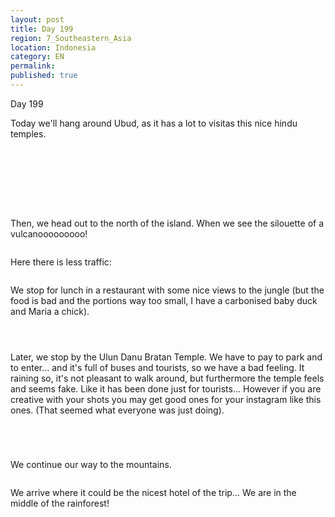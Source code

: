 ```yaml
---
layout: post
title: Day 199
region: 7_Southeastern_Asia
location: Indonesia
category: EN
permalink:
published: true
---
```


Day 199

Today we'll hang around Ubud, as it has a lot to visitas this nice hindu temples.

<p><a
href="https://lh3.googleusercontent.com/PWj6P6BgmaVfHV4QLTFBDix5mdkLiD-w9mnVmLSXMEy6R4f2JntBy2pTbrhYuNpWloBPUSRzgdHjl7yIkbfW054yehLUT4BTX9LTHWy_shRc4MaC-mPkAOSMSh2r7E-Qc2Rak5MiLUcvZl2fcJYl7h1jdJa2OayCzUnKh5K5WxwtIgQ3qworhDZ5CcG66K5G0lrSbO6A-9ml3N1LOZ6WV7YF9xbSwi0zg3hJT9A9VH2zanwM1NM7zg0fLTlC4KBCB_Na7cYdCvqABl08xzNlUtJ44JMS_w7oFsFeuzk1L5uTBSAFvMZPDHL4IvDQpc8mcXdhbdHdWNr3XwmixNQYm4w4Y1-SY56uw7VK2gAKWh27Kp19vpKsh7gAQNVz9NcfInih7IrgZ9V_y0Q9XtAJPUCWOHNh0vMmylE8UDF9Mo8sJTQmgQDZ7hQ94jx0TF7Vc5jWWDz4ZL54ktO5fhdvATFxpRtbZTDfmYollcRCNh5THCi6V1K4QkXDeZ5PjV0PuxH0V_NLriThiuiv19MZ-ZaYXDBQlsk8nRHGJumsstm6uXE7Hdf2Kk0i2pBvLmzYa5Xccx0QYINLfPC4RCc8UbehtIAWtPoFoPnMEIvpcfvuluFKYTCGJz4A4eWghERgAbtndLBXTPYIHXvTin2TeTEBJsiuGKESZh8x94TZ7LJQ21nJy8b24N1ItDmuQh0st1hcGRGyHO_roOHpY-3SfZgs=w836-h627-no"><img 
src="https://lh3.googleusercontent.com/PWj6P6BgmaVfHV4QLTFBDix5mdkLiD-w9mnVmLSXMEy6R4f2JntBy2pTbrhYuNpWloBPUSRzgdHjl7yIkbfW054yehLUT4BTX9LTHWy_shRc4MaC-mPkAOSMSh2r7E-Qc2Rak5MiLUcvZl2fcJYl7h1jdJa2OayCzUnKh5K5WxwtIgQ3qworhDZ5CcG66K5G0lrSbO6A-9ml3N1LOZ6WV7YF9xbSwi0zg3hJT9A9VH2zanwM1NM7zg0fLTlC4KBCB_Na7cYdCvqABl08xzNlUtJ44JMS_w7oFsFeuzk1L5uTBSAFvMZPDHL4IvDQpc8mcXdhbdHdWNr3XwmixNQYm4w4Y1-SY56uw7VK2gAKWh27Kp19vpKsh7gAQNVz9NcfInih7IrgZ9V_y0Q9XtAJPUCWOHNh0vMmylE8UDF9Mo8sJTQmgQDZ7hQ94jx0TF7Vc5jWWDz4ZL54ktO5fhdvATFxpRtbZTDfmYollcRCNh5THCi6V1K4QkXDeZ5PjV0PuxH0V_NLriThiuiv19MZ-ZaYXDBQlsk8nRHGJumsstm6uXE7Hdf2Kk0i2pBvLmzYa5Xccx0QYINLfPC4RCc8UbehtIAWtPoFoPnMEIvpcfvuluFKYTCGJz4A4eWghERgAbtndLBXTPYIHXvTin2TeTEBJsiuGKESZh8x94TZ7LJQ21nJy8b24N1ItDmuQh0st1hcGRGyHO_roOHpY-3SfZgs=w836-h627-no" class="oversize" alt=""></a></p>

<p><a
href="https://lh3.googleusercontent.com/FoGfBsLQtfXGqODSAxmm7R0Zfw-8XfuV-C5BmuBpn2E4z2N_a5t0MoN9MOwwkZyeb9qYfulwtiZnNYn-pxV7ejwF2esY-lw3wapfFWorzHh8p_E3e3t6vjtmXIBzEKdEkT3BsfTuQmwVBhQ2bienOQ3DK9scHz4IZMA5dkmI8D9rxGTQAvGlfw-bpyjlmPv0Nnjwq2XF6_TebhkAcCznrtdoL1vDoC0ok-9aUlevsyMGkWyeONCfKc5eBmS6ZEtZ_5BxVwaTKnaRlgAjQ8lkht5uClMwRxRarTrcYLoScwDAgKs5JFnBvFbQA2_gJ7LCDK65_c-CWQCbOjgNs4M80bsXgSEstBfGLsWNB1tEZL6f8NImDUFoQz2cSuiQCvixC8yvzd93QcjIT5JgzJhr_zP5yy0CsBKZOXqc01ooowvd1anBWPJvLzgRRooF_g1WIz5DdNk8rxTSZL__9H8IGesBEcOBSKwGOPVjw0Ig3vZCrzQxkZxa1UkMUs8OQmL686rkSyRfnNHxVErjdi0_THtuG1ePhZSI_9_TP6aMMX0g_arvhJWFYRxs-qKVqBEK7BMZgeqHB7UfV01kbFp-CBdC2_SghevlXpxPmPij4aVPqlj8GkE3eNrESJxpFDb0QyFCWHXcwTi3G6tQNSS6Lwnv559Pb1bB-Ns_AY0mDynGGvCSXXuGb2Z-9HeJI2rMVL-o06Gk92VSAqa0fBwkn3eAbw=w669-h502-no"><img 
src="https://lh3.googleusercontent.com/FoGfBsLQtfXGqODSAxmm7R0Zfw-8XfuV-C5BmuBpn2E4z2N_a5t0MoN9MOwwkZyeb9qYfulwtiZnNYn-pxV7ejwF2esY-lw3wapfFWorzHh8p_E3e3t6vjtmXIBzEKdEkT3BsfTuQmwVBhQ2bienOQ3DK9scHz4IZMA5dkmI8D9rxGTQAvGlfw-bpyjlmPv0Nnjwq2XF6_TebhkAcCznrtdoL1vDoC0ok-9aUlevsyMGkWyeONCfKc5eBmS6ZEtZ_5BxVwaTKnaRlgAjQ8lkht5uClMwRxRarTrcYLoScwDAgKs5JFnBvFbQA2_gJ7LCDK65_c-CWQCbOjgNs4M80bsXgSEstBfGLsWNB1tEZL6f8NImDUFoQz2cSuiQCvixC8yvzd93QcjIT5JgzJhr_zP5yy0CsBKZOXqc01ooowvd1anBWPJvLzgRRooF_g1WIz5DdNk8rxTSZL__9H8IGesBEcOBSKwGOPVjw0Ig3vZCrzQxkZxa1UkMUs8OQmL686rkSyRfnNHxVErjdi0_THtuG1ePhZSI_9_TP6aMMX0g_arvhJWFYRxs-qKVqBEK7BMZgeqHB7UfV01kbFp-CBdC2_SghevlXpxPmPij4aVPqlj8GkE3eNrESJxpFDb0QyFCWHXcwTi3G6tQNSS6Lwnv559Pb1bB-Ns_AY0mDynGGvCSXXuGb2Z-9HeJI2rMVL-o06Gk92VSAqa0fBwkn3eAbw=w669-h502-no" class="oversize" alt=""></a></p>

<p><a
href="https://lh3.googleusercontent.com/v28_MkGHKHDvHVK09xDrucug7j6d48J6kHSIMyVfwqavBMyA4XtzqnxfH8Pp_K7nmKik_2o75z7ro9zZYGJsVTCQj3CRcLm-1BpoXw4xUMx8GaPqsx_4n_ux81wNBl9kBZt2OnK8QNZbwKQ6u0fHF0pCo4NiUfKw2J6nFmeDmyQKqzrneqoTYg8Cp1ut7-IZEA9tg-xWHGNCdXQMqgaJ-jPWZdG1b9F3nyhZCGqKJHCGe4h4xYlxSq0mPWu1fIy3xJ0aHjMtoTUbKyMGmI2Pj1ZrQTPt-wXpvlTt0g8ibQDcCLYTQABKTtIIllMuKZTgvbM9zWriFRlCYdbVkiS89EVWGXa0M3rENFxbl61NRYYWT1Esegsk_h02RDjWGqDryoZm-9o3XYlUJgozIfFGl8pID5v2OAQZXf3zTyPeQTTV-R9hFpEDZqVAnCY-pga0L4jHwzSEwztWKc-tySHn-qnPSh00te0kkHoqxaPd5es4oKcTPibWxy3GrjM7XBdZE9RRE0PCWTmhFLqhq1xwXBUBAH9odXsYpb-ux9mu_7OdLvn7nQdDarxpGztCCfSYrlfbZA6iJ6O9OrHp9RtIjjbfl08gzTAXy-WQp3PYX5TxmK4UBY_CPaxpixXZq-qFqL8Xv-DI5H_hoW-4Lj4IB_zWE7By72HsxaP8GJSV98DYmEqEDoVSuHOMYwmSGDskPo7WQSppzxtmdSKFREq5kyvIpg=w669-h502-no"><img 
src="https://lh3.googleusercontent.com/v28_MkGHKHDvHVK09xDrucug7j6d48J6kHSIMyVfwqavBMyA4XtzqnxfH8Pp_K7nmKik_2o75z7ro9zZYGJsVTCQj3CRcLm-1BpoXw4xUMx8GaPqsx_4n_ux81wNBl9kBZt2OnK8QNZbwKQ6u0fHF0pCo4NiUfKw2J6nFmeDmyQKqzrneqoTYg8Cp1ut7-IZEA9tg-xWHGNCdXQMqgaJ-jPWZdG1b9F3nyhZCGqKJHCGe4h4xYlxSq0mPWu1fIy3xJ0aHjMtoTUbKyMGmI2Pj1ZrQTPt-wXpvlTt0g8ibQDcCLYTQABKTtIIllMuKZTgvbM9zWriFRlCYdbVkiS89EVWGXa0M3rENFxbl61NRYYWT1Esegsk_h02RDjWGqDryoZm-9o3XYlUJgozIfFGl8pID5v2OAQZXf3zTyPeQTTV-R9hFpEDZqVAnCY-pga0L4jHwzSEwztWKc-tySHn-qnPSh00te0kkHoqxaPd5es4oKcTPibWxy3GrjM7XBdZE9RRE0PCWTmhFLqhq1xwXBUBAH9odXsYpb-ux9mu_7OdLvn7nQdDarxpGztCCfSYrlfbZA6iJ6O9OrHp9RtIjjbfl08gzTAXy-WQp3PYX5TxmK4UBY_CPaxpixXZq-qFqL8Xv-DI5H_hoW-4Lj4IB_zWE7By72HsxaP8GJSV98DYmEqEDoVSuHOMYwmSGDskPo7WQSppzxtmdSKFREq5kyvIpg=w669-h502-no" class="oversize" alt=""></a></p>

<p><a
href="https://lh3.googleusercontent.com/-BJXNfYjojP7L20FjvP55z56MOS3OYemrKHH4tkc7KaTxokVrwRNxLOvmPwBHRLSBPGHtuEfd0x3mCXeI5VW3T8ahWDfG-5vcUHHOH-hCcavcI5NTyf7a-xErwcxxRzSxR7kh5u_eAG0qQI8KC_VxjteQA69SVWPiA-EQO1fDCk6do8XWVPOP1chpb-7wHSQQ8Ce488ktm2mkAjl8bkqVCz-A6r8df1upvkc8IE0GqjnzLee1XbWy-c1eFnaXR85g-XMVYLgx4WD4Nh20GYxikfKxAHJ0j8Uht1NXnlJpJeXymuZ8W3LhkUMrVc-p5NmA3zq3JKT58l-NlUMpPXNtHpHNL9qTFdfP9OqpoxwEfOF1NW21a6NtFdxPw4V3kIaHmdKcdstQzhMx7mocvCbUO5-knJq7T91fD7O9MhkakxL2-eUHiHm4xmLHyEJgiw_bp-9qXkVV5tBJrTtaOv30Ve9-FDuOAbypTOzsgp-zYrFhlDgSdqfkEAY2biC7Gvya0cgeWeQz_ZVKAKkMOkfS46_bkhbc6ycR4cBNHDemNBSA3U7KgxG7-MGrbRIbv29zRqC-C2KwMfwNbeWuxJTnzT2fE7aswb3Zhsx22eX8kLnyvuTS_yMxs-K37xuXwRNNVj7EUs_GLYdDiHeudGcSnlVs55gqE5TfVBsVif6owOki3F5FDizxNVh0rX2PzTEgvmG4IVwznBSD3NMHAARPK_KMQ=w471-h627-no"><img 
src="https://lh3.googleusercontent.com/-BJXNfYjojP7L20FjvP55z56MOS3OYemrKHH4tkc7KaTxokVrwRNxLOvmPwBHRLSBPGHtuEfd0x3mCXeI5VW3T8ahWDfG-5vcUHHOH-hCcavcI5NTyf7a-xErwcxxRzSxR7kh5u_eAG0qQI8KC_VxjteQA69SVWPiA-EQO1fDCk6do8XWVPOP1chpb-7wHSQQ8Ce488ktm2mkAjl8bkqVCz-A6r8df1upvkc8IE0GqjnzLee1XbWy-c1eFnaXR85g-XMVYLgx4WD4Nh20GYxikfKxAHJ0j8Uht1NXnlJpJeXymuZ8W3LhkUMrVc-p5NmA3zq3JKT58l-NlUMpPXNtHpHNL9qTFdfP9OqpoxwEfOF1NW21a6NtFdxPw4V3kIaHmdKcdstQzhMx7mocvCbUO5-knJq7T91fD7O9MhkakxL2-eUHiHm4xmLHyEJgiw_bp-9qXkVV5tBJrTtaOv30Ve9-FDuOAbypTOzsgp-zYrFhlDgSdqfkEAY2biC7Gvya0cgeWeQz_ZVKAKkMOkfS46_bkhbc6ycR4cBNHDemNBSA3U7KgxG7-MGrbRIbv29zRqC-C2KwMfwNbeWuxJTnzT2fE7aswb3Zhsx22eX8kLnyvuTS_yMxs-K37xuXwRNNVj7EUs_GLYdDiHeudGcSnlVs55gqE5TfVBsVif6owOki3F5FDizxNVh0rX2PzTEgvmG4IVwznBSD3NMHAARPK_KMQ=w471-h627-no" class="oversize" alt=""></a></p>

<p><a
href="https://lh3.googleusercontent.com/-xUGT9VE9hD3WubShcOXV2SyoCF5LLCVL5A-fDEU6psUtcoHH0rUfueY-n5WC1w_6MDOcYFaD6780HqA-85BiJ5kAuonP8Xt993CpPseoNEvbRtEU1uYAdjrKDO7QtX00gbex-huWzN98yXtDt4EDqbGsT_fsWs6LoQ83v54TS_DMl0qIjZGyG7fdP_LvPTcYOUBNI03XDuc-YXV7T3EqoEcsIACYybrNVinlI4vmztOzizmMhjFuW721Yjt25dAj4tv5bMfys53KG1cBLvoYjU454mpVTXj6ZnwKC6bbk7KK4Ob50wFvYYdoghTjhRMGL3-CTEkasc7Y-ZZOPfpkqJHVQmeOoP2OwdetImUAoO0hYk_XpvNq1VjgK3oHypWVnuHvONftUsDzxBryh159PewUfYJ8m0NfjIB1DSbYxcV5ecV2T3d2KU4pNzbnDYdla_B-4q0yN6nbkE5KXn6Rbnz7SnaRKvhLOfk_0NakN646VtkS_1AqtdFlrQrNjY-Kym2NuW0z5qql9jtE15nGT7mIMs6JMMqczpRFKtlDIdKEf19bPtr_I81CYUy2xiwfPjaLDGLontplWPGIQKMyOcAc6gBk-Ne_Amu7nfvePscE4SjBCpblF5PBUHALjZtLFwWCXglqzH7Hq3J_3GoPfF3nuyBBT64Ct2Gmva07kOnKcSbzf6mMpHGZlrAKYzDWOAVA0x9UsSpxdROPO-Pp36WLQ=w836-h627-no"><img 
src="https://lh3.googleusercontent.com/-xUGT9VE9hD3WubShcOXV2SyoCF5LLCVL5A-fDEU6psUtcoHH0rUfueY-n5WC1w_6MDOcYFaD6780HqA-85BiJ5kAuonP8Xt993CpPseoNEvbRtEU1uYAdjrKDO7QtX00gbex-huWzN98yXtDt4EDqbGsT_fsWs6LoQ83v54TS_DMl0qIjZGyG7fdP_LvPTcYOUBNI03XDuc-YXV7T3EqoEcsIACYybrNVinlI4vmztOzizmMhjFuW721Yjt25dAj4tv5bMfys53KG1cBLvoYjU454mpVTXj6ZnwKC6bbk7KK4Ob50wFvYYdoghTjhRMGL3-CTEkasc7Y-ZZOPfpkqJHVQmeOoP2OwdetImUAoO0hYk_XpvNq1VjgK3oHypWVnuHvONftUsDzxBryh159PewUfYJ8m0NfjIB1DSbYxcV5ecV2T3d2KU4pNzbnDYdla_B-4q0yN6nbkE5KXn6Rbnz7SnaRKvhLOfk_0NakN646VtkS_1AqtdFlrQrNjY-Kym2NuW0z5qql9jtE15nGT7mIMs6JMMqczpRFKtlDIdKEf19bPtr_I81CYUy2xiwfPjaLDGLontplWPGIQKMyOcAc6gBk-Ne_Amu7nfvePscE4SjBCpblF5PBUHALjZtLFwWCXglqzH7Hq3J_3GoPfF3nuyBBT64Ct2Gmva07kOnKcSbzf6mMpHGZlrAKYzDWOAVA0x9UsSpxdROPO-Pp36WLQ=w836-h627-no" class="oversize" alt=""></a></p>

<p><a
href="https://lh3.googleusercontent.com/ncdbe6JHB0sv8RqT0lmzOFHRm0zXHW7CN0wH2LnIPuLs0GnWgd6OOW4IRb4-BUibhZ91H8KyDYwVvNeww_HYltI5NqeauxcGlpr40Jv1sQ9v3WD6F2So0HqsQujfjDrAjBISe1RTlY1rsXWKvKTIE2XUEc3-9JtGYYrGlKvUeKB5p3IIVW3k77VzmlHYS4p5YWHyZ27WpblTpwfAiKG5Wy2dNWA6O8PRbVEzwgWvrg9aBFQEjlcEXUDKbLCKaPJLraE5QJQpxRkKXpmq_IcPJ6G2WCJKMg2pTqRpb0_wNV9ju6NHtADEdu_Y42PWp4NQQu9yx1InUrVsLX0NLJvc1QQVcmS8hCWdd_HicKeDErpUs4JR-oxkSD-vH1F2H-aLl1XR6-hR7WXhAI-Z4MVjp-RF11QTt7SNgEreWP5W5hG7TW9-GxFsFUF9v18p5GPIJDxYAdsepUcdZ93dWfNMIqHaA7VqiVXGuy1_yX4blDAgcG3DdJCOeQvuBP9veTHKi_NWbbP-MMRDFi7GWMOwLwrXVZEUQeF3gPbdm75Y5XYdWkiC388O7WAq6m80BKHDYfL_1GuZYG_66_chxjtZhV35OWDEt-1gXuqg1HHoVZ6oEsUOI_CF4jx_daQ-X1OAiA5gpIEsqtC7Xn72upLJKOH8yfrRQZ0gkrviOTa9_IEk6wc8cEUOlp8Rxn9wuE72VHmt2Jut_DoWeUjEUScepw3Nhg=w836-h627-no"><img 
src="https://lh3.googleusercontent.com/ncdbe6JHB0sv8RqT0lmzOFHRm0zXHW7CN0wH2LnIPuLs0GnWgd6OOW4IRb4-BUibhZ91H8KyDYwVvNeww_HYltI5NqeauxcGlpr40Jv1sQ9v3WD6F2So0HqsQujfjDrAjBISe1RTlY1rsXWKvKTIE2XUEc3-9JtGYYrGlKvUeKB5p3IIVW3k77VzmlHYS4p5YWHyZ27WpblTpwfAiKG5Wy2dNWA6O8PRbVEzwgWvrg9aBFQEjlcEXUDKbLCKaPJLraE5QJQpxRkKXpmq_IcPJ6G2WCJKMg2pTqRpb0_wNV9ju6NHtADEdu_Y42PWp4NQQu9yx1InUrVsLX0NLJvc1QQVcmS8hCWdd_HicKeDErpUs4JR-oxkSD-vH1F2H-aLl1XR6-hR7WXhAI-Z4MVjp-RF11QTt7SNgEreWP5W5hG7TW9-GxFsFUF9v18p5GPIJDxYAdsepUcdZ93dWfNMIqHaA7VqiVXGuy1_yX4blDAgcG3DdJCOeQvuBP9veTHKi_NWbbP-MMRDFi7GWMOwLwrXVZEUQeF3gPbdm75Y5XYdWkiC388O7WAq6m80BKHDYfL_1GuZYG_66_chxjtZhV35OWDEt-1gXuqg1HHoVZ6oEsUOI_CF4jx_daQ-X1OAiA5gpIEsqtC7Xn72upLJKOH8yfrRQZ0gkrviOTa9_IEk6wc8cEUOlp8Rxn9wuE72VHmt2Jut_DoWeUjEUScepw3Nhg=w836-h627-no" class="oversize" alt=""></a></p>

<p><a
href="https://lh3.googleusercontent.com/aP02ZOv_3lcZAWoIt27SAXIc0lCP4sqLO6efUQajaZcZvK6N7rVEKJzomVlPgpDWBjkUtAPtN4ExUAHcA0MdlXzGiniQ0XBAf1x96v3vE3i-t_0olvatKT6knmnw9Agr-LfDNjj30kss2jO7Dc4Vzt-uqYp7pAZ0T6tVB0dkHNxq7DmikS1YMXqvk9QF819s2yW_5eNHiRdRZI_EQWhufAbaffz9yk4L0ZP29gWdPTPhxlQW7gLvP8ct-D4TXxKgbzgz8uz0Zb_r6gwPcpcIU0XAqLeWPJDWe2BM-PDtW9aNkCB0B9THk8qTV5ayQ3kRCLy-Xf1CVyaMARgJLbEbmMchQSWJinn4fVe1KOAAcJMd6x4eCTXBoq6qlJdJ9Bydm1V-HhUNghxdqLdFYUFI3tOb4-FyQzovYlu1N4KThj7sv2rzs2wdW-xFIVKNzP7HVj_wOmklyCIvn-Iwv1gcXl4sQz2iwXxknvpX51nGyCuv_n-vUKT1g915A_G2mt2Mhxj3tzUGm_sb5A_hdROF1Cvwzbpi_IJ6qnYk4u7PJhVi8pGJeaLRb3wGNp1CX9Wb9CbN-wXEl9CYhV2CRUPsdAtD3EX9nwOOibhCcdcX3aYdVMJ93PZkW3weqUBG74kHhvEpxPmzCo_ONc3g6Mljsy-VL52A-ZNoiSw4Nu_jcMK0UOVBpY63w5o0xK5iLL-ZjMxVjNd6i3RI3tVrnyQEi2fZbQ=w836-h627-no"><img 
src="https://lh3.googleusercontent.com/aP02ZOv_3lcZAWoIt27SAXIc0lCP4sqLO6efUQajaZcZvK6N7rVEKJzomVlPgpDWBjkUtAPtN4ExUAHcA0MdlXzGiniQ0XBAf1x96v3vE3i-t_0olvatKT6knmnw9Agr-LfDNjj30kss2jO7Dc4Vzt-uqYp7pAZ0T6tVB0dkHNxq7DmikS1YMXqvk9QF819s2yW_5eNHiRdRZI_EQWhufAbaffz9yk4L0ZP29gWdPTPhxlQW7gLvP8ct-D4TXxKgbzgz8uz0Zb_r6gwPcpcIU0XAqLeWPJDWe2BM-PDtW9aNkCB0B9THk8qTV5ayQ3kRCLy-Xf1CVyaMARgJLbEbmMchQSWJinn4fVe1KOAAcJMd6x4eCTXBoq6qlJdJ9Bydm1V-HhUNghxdqLdFYUFI3tOb4-FyQzovYlu1N4KThj7sv2rzs2wdW-xFIVKNzP7HVj_wOmklyCIvn-Iwv1gcXl4sQz2iwXxknvpX51nGyCuv_n-vUKT1g915A_G2mt2Mhxj3tzUGm_sb5A_hdROF1Cvwzbpi_IJ6qnYk4u7PJhVi8pGJeaLRb3wGNp1CX9Wb9CbN-wXEl9CYhV2CRUPsdAtD3EX9nwOOibhCcdcX3aYdVMJ93PZkW3weqUBG74kHhvEpxPmzCo_ONc3g6Mljsy-VL52A-ZNoiSw4Nu_jcMK0UOVBpY63w5o0xK5iLL-ZjMxVjNd6i3RI3tVrnyQEi2fZbQ=w836-h627-no" class="oversize" alt=""></a></p>

<p><a
href="https://lh3.googleusercontent.com/2677DpmtMw2vr0bCsBONiomtI8abea_Ms5bskgcx1xzMZCnJ8GnSrbJEMEBI0oRE26zE3FNKPWFyDXsAQ4B-qyXG83QIImPnSHDlyex4-O2ao5GLek1pMvuWd3wBZ2r5r4ssSoj7xIyTe0lBLSjqUebWsNSEMPpcZVSlpEdFivabhXP4vz9CqBRNlP_2TLxzWU1h1j2pJcQcT-T7rsstpeNqT25O8fIDq5yCoLXkGtrcF_W1ANiOWBBSFgrsL0hgSiV3QxvIl77uir7ofCsiIgGg-nPi4BFbH25S7cshVGrRfGohfS7bBm_UobTQxzHxWr0ZTwdhFz9PlUTKyrqWeEh4nU-zvLkyH3hzK6K8IYGZJD_cjopF1xuBxV4MXawXDuzF7h1blUKDmrr2TwJV3DkvxhsKQOjUTlqFy8SI1DQPElM5KA14bjxpUvCkAF13K3eVNlU78htfSd2uUpqJsPqKs20TLBUO-d1XLJ85b20eXxTCuBYo-BJ5ZQU0KrMbWxR6uUJFBgLVgj8_skMg35rs_z_5Nieu_BE3fp1n00ibc2lspAlqRJmk05gbhexe1RDyfVpuT2l8O1GNumdF0pkK2TYTo8HF2Q4xp9TQHkQwWxutRYPTpSSdzV5FkkOS6LR69SGogtKCh6epFVAk9ES-ZZz4eZCjpblgVww8jtsuesm9HQkvvh3gMEuCI6csA12AEqiGlJcaNrSGWim3sogvBg=w471-h627-no"><img 
src="https://lh3.googleusercontent.com/2677DpmtMw2vr0bCsBONiomtI8abea_Ms5bskgcx1xzMZCnJ8GnSrbJEMEBI0oRE26zE3FNKPWFyDXsAQ4B-qyXG83QIImPnSHDlyex4-O2ao5GLek1pMvuWd3wBZ2r5r4ssSoj7xIyTe0lBLSjqUebWsNSEMPpcZVSlpEdFivabhXP4vz9CqBRNlP_2TLxzWU1h1j2pJcQcT-T7rsstpeNqT25O8fIDq5yCoLXkGtrcF_W1ANiOWBBSFgrsL0hgSiV3QxvIl77uir7ofCsiIgGg-nPi4BFbH25S7cshVGrRfGohfS7bBm_UobTQxzHxWr0ZTwdhFz9PlUTKyrqWeEh4nU-zvLkyH3hzK6K8IYGZJD_cjopF1xuBxV4MXawXDuzF7h1blUKDmrr2TwJV3DkvxhsKQOjUTlqFy8SI1DQPElM5KA14bjxpUvCkAF13K3eVNlU78htfSd2uUpqJsPqKs20TLBUO-d1XLJ85b20eXxTCuBYo-BJ5ZQU0KrMbWxR6uUJFBgLVgj8_skMg35rs_z_5Nieu_BE3fp1n00ibc2lspAlqRJmk05gbhexe1RDyfVpuT2l8O1GNumdF0pkK2TYTo8HF2Q4xp9TQHkQwWxutRYPTpSSdzV5FkkOS6LR69SGogtKCh6epFVAk9ES-ZZz4eZCjpblgVww8jtsuesm9HQkvvh3gMEuCI6csA12AEqiGlJcaNrSGWim3sogvBg=w471-h627-no" class="oversize" alt=""></a></p>

Then, we head out to the north of the island. When we see the silouette of a vulcanooooooooo!

<p><a
href="https://lh3.googleusercontent.com/GPJEJxYw7DqaqesSo3HroCwWofdAhCipVs94YZnGbzQMnJ4WV1u_aNPW8ByAlnoMDKBrumxm3TTuVBfDcLZW8P6rYRsdcGH1DQ0rf-OcHmtb_oQ2ShlXUoopIJYIJOFl7JddT2KxMChNIc466Fl5i6fwKj6MNfz0Z2rhAj26q5V312Dwc3UDK9mP5fzMyBQBEFo_kxW8t589f7jXHc8sz80xEuox0pCuuZi7dQV9_h5X-jCG6c9kDBiW0K5811xCkVDkceWvNbkYbNvP5VG91e6o0jFKTWrV1KhRSATbPWS5StxTO_oEzgFoeN7CGpoHEpSs8cdKOHmCeqFL8jz2IRaDYdE76Jk8Izt-wUtXxHf8TTGhSTqmdZLn4FMX_4MpcfBHBFAn2UjPHvdBKHJdCRcMzmkLKVjq7bk97nUDGR5wcrFuVjP8Ux5XcYT-VvPgMeVx1gQgiYuLkwJCDpEEXrgPpJsUreD9CCAMVSBR3pm6HKMyXvFLuuvRJq-eJCJzkAGvwXmcgfFlb1L9zRWsXvBtK9EtWa93v-gt7Bv0wq5_LGTFsbPjc9Ayyy6MbPkAV65Dqi456x_qQMSmttJWtvW-LMRShG0IU_WUXfbSoSo38VgW-MnO8-hT0eaW_Uqr-Drc1oRaL49HZbebiXU49lNQYqPS-acOGIBS3CTVXuKOre54LYbiyy21aFPnJN6nuTeMMltVQIjlh2OyTHq2R_nUQQ=w836-h627-no"><img 
src="https://lh3.googleusercontent.com/GPJEJxYw7DqaqesSo3HroCwWofdAhCipVs94YZnGbzQMnJ4WV1u_aNPW8ByAlnoMDKBrumxm3TTuVBfDcLZW8P6rYRsdcGH1DQ0rf-OcHmtb_oQ2ShlXUoopIJYIJOFl7JddT2KxMChNIc466Fl5i6fwKj6MNfz0Z2rhAj26q5V312Dwc3UDK9mP5fzMyBQBEFo_kxW8t589f7jXHc8sz80xEuox0pCuuZi7dQV9_h5X-jCG6c9kDBiW0K5811xCkVDkceWvNbkYbNvP5VG91e6o0jFKTWrV1KhRSATbPWS5StxTO_oEzgFoeN7CGpoHEpSs8cdKOHmCeqFL8jz2IRaDYdE76Jk8Izt-wUtXxHf8TTGhSTqmdZLn4FMX_4MpcfBHBFAn2UjPHvdBKHJdCRcMzmkLKVjq7bk97nUDGR5wcrFuVjP8Ux5XcYT-VvPgMeVx1gQgiYuLkwJCDpEEXrgPpJsUreD9CCAMVSBR3pm6HKMyXvFLuuvRJq-eJCJzkAGvwXmcgfFlb1L9zRWsXvBtK9EtWa93v-gt7Bv0wq5_LGTFsbPjc9Ayyy6MbPkAV65Dqi456x_qQMSmttJWtvW-LMRShG0IU_WUXfbSoSo38VgW-MnO8-hT0eaW_Uqr-Drc1oRaL49HZbebiXU49lNQYqPS-acOGIBS3CTVXuKOre54LYbiyy21aFPnJN6nuTeMMltVQIjlh2OyTHq2R_nUQQ=w836-h627-no" class="oversize" alt=""></a></p>

Here there is less traffic:

<p><a
href="https://lh3.googleusercontent.com/ytsN_FzwlcdkziMDIZOlmudjYuJOVlVz4yzkH6XJ9LeFH-LFopWAwebWJGyyh6oom74UqB3EQFQILNt1r7KRa-eR4xGKItlG8UR_Bn-18G1uNyZIomeqsT-poC-KMrSLdlxmx1eZqmN8ZJoCdH4PassgYNgQnD41ITC4Ob73W6dhCWupjw2VNmRjgR4h-sqYvNXhbjAGu2zHryTdJAUW_GB0pBEPWKe2IE_gerg-JlW9C1CmtyFyeA6bKy3wFh7QHUrFQ8I0irdtWf5-C290FVhrqJ9eeGutBmMZ6zct7tWUkJTF5qeICj9sh0-cdQCUsd_LIo-SZpBvutGJMZOVuGOkT6_Vd6d6TqVMNHeo7k5Vvn2lXyGGlp_LANjOr1BsJZQeggOrleaNsq8jYwYCDCKXQxcGMlHiuhzj67d97ZW5uKPu67C8FXK8pAROqVdmzf3k379Ru6qmwK5q9DZKEfAMdw2QCQ3NFSK2wAWYeXWd1aPXlfNhrggIft-O-PC34H8LaOGex1x9kbSlZyN3Zb4BbbgRFmoA-R3tOQgFyc1TfZxEQ2i5V9NL-PYMGImusTMVpkg2c1Nb3k5yoJF4CaFbksBL1WKqnPYzvU9hoTrqg30EdrcgCWlMTgPvX6BaYHBvLNNtmy5zlplBrzvhowv5L1FaMLY2OB5vVRy-7aN2IUuBOqHsvd6qFr_kU-4dLyJZ7Ui_F8HRo9V7nK6Gt7utog=w669-h502-no"><img 
src="https://lh3.googleusercontent.com/ytsN_FzwlcdkziMDIZOlmudjYuJOVlVz4yzkH6XJ9LeFH-LFopWAwebWJGyyh6oom74UqB3EQFQILNt1r7KRa-eR4xGKItlG8UR_Bn-18G1uNyZIomeqsT-poC-KMrSLdlxmx1eZqmN8ZJoCdH4PassgYNgQnD41ITC4Ob73W6dhCWupjw2VNmRjgR4h-sqYvNXhbjAGu2zHryTdJAUW_GB0pBEPWKe2IE_gerg-JlW9C1CmtyFyeA6bKy3wFh7QHUrFQ8I0irdtWf5-C290FVhrqJ9eeGutBmMZ6zct7tWUkJTF5qeICj9sh0-cdQCUsd_LIo-SZpBvutGJMZOVuGOkT6_Vd6d6TqVMNHeo7k5Vvn2lXyGGlp_LANjOr1BsJZQeggOrleaNsq8jYwYCDCKXQxcGMlHiuhzj67d97ZW5uKPu67C8FXK8pAROqVdmzf3k379Ru6qmwK5q9DZKEfAMdw2QCQ3NFSK2wAWYeXWd1aPXlfNhrggIft-O-PC34H8LaOGex1x9kbSlZyN3Zb4BbbgRFmoA-R3tOQgFyc1TfZxEQ2i5V9NL-PYMGImusTMVpkg2c1Nb3k5yoJF4CaFbksBL1WKqnPYzvU9hoTrqg30EdrcgCWlMTgPvX6BaYHBvLNNtmy5zlplBrzvhowv5L1FaMLY2OB5vVRy-7aN2IUuBOqHsvd6qFr_kU-4dLyJZ7Ui_F8HRo9V7nK6Gt7utog=w669-h502-no" class="oversize" alt=""></a></p>

We stop for lunch in a restaurant with some nice views to the jungle (but the food is bad and the portions way too small, I have a carbonised baby duck and Maria a chick).

<p><a
href="https://lh3.googleusercontent.com/k4u2rk_kbA1UgsL1rYNm6hzqLamxz0Vss-RDse5xBYPSs9Pf8JYuTaMg1Bub8ENbiuZ2q13on6DtahHi8B-Rf1LUET6jkBbQNbcuCK6fGdjsGS0-EUdqZDP5wZqeTYoxUjg1WOavNHlQYGPAP6TJa39UwdHbP3NoFJoO7BM8DQU-YCKEdSJ5bw5wGY7UtMEpncc4IfaRR-s9o3aBTsweOT8UpKkMA64GHUGojvExbUi7Z0wfuv5CN2vJHFCvIjzoet_FQCr_J-MvbX2qTjsVFXF2T5R5fnjkxuRz_rokrlMo9tSP8KkURMuFHZWm1eSD7XIyhy2hu6kClZgpsOmgvwEldNoHw2s_d0TjGaI6kCyYQ4BYy9ESUHgOKYNrZJ0URtVnnAaO3fWYY8YpBC-qB5zwGcUx4w_P-fG4F1OMBFisUdgF5mht_glYqevmeQjM_11AFaX7-Uhrfsx0MNfJScp837h8RXVQX8PQjvesLGkj-gGsOPdg7nfYuAWlWue6oXJfMbzXmzjxdiknbdrOgmk0lTDFgg4CSVzjElfl93ODN78ySG-keZZ1r2SNBaIwp6aC9wfuFUyerOfz8J6Kj_5yjeTxQ2iYgn8Rq_MUnfNRlq0UxKFVhX6fdraZl47Gz3yAI10z4uoOaJshnoLZmLcBIg4f8W_PaWG2YeacB3L6mssGFO9gwSH6I3rQ1mH00wbajf4AmMZ8SelQ2KbsvxpXuA=w836-h627-no"><img 
src="https://lh3.googleusercontent.com/k4u2rk_kbA1UgsL1rYNm6hzqLamxz0Vss-RDse5xBYPSs9Pf8JYuTaMg1Bub8ENbiuZ2q13on6DtahHi8B-Rf1LUET6jkBbQNbcuCK6fGdjsGS0-EUdqZDP5wZqeTYoxUjg1WOavNHlQYGPAP6TJa39UwdHbP3NoFJoO7BM8DQU-YCKEdSJ5bw5wGY7UtMEpncc4IfaRR-s9o3aBTsweOT8UpKkMA64GHUGojvExbUi7Z0wfuv5CN2vJHFCvIjzoet_FQCr_J-MvbX2qTjsVFXF2T5R5fnjkxuRz_rokrlMo9tSP8KkURMuFHZWm1eSD7XIyhy2hu6kClZgpsOmgvwEldNoHw2s_d0TjGaI6kCyYQ4BYy9ESUHgOKYNrZJ0URtVnnAaO3fWYY8YpBC-qB5zwGcUx4w_P-fG4F1OMBFisUdgF5mht_glYqevmeQjM_11AFaX7-Uhrfsx0MNfJScp837h8RXVQX8PQjvesLGkj-gGsOPdg7nfYuAWlWue6oXJfMbzXmzjxdiknbdrOgmk0lTDFgg4CSVzjElfl93ODN78ySG-keZZ1r2SNBaIwp6aC9wfuFUyerOfz8J6Kj_5yjeTxQ2iYgn8Rq_MUnfNRlq0UxKFVhX6fdraZl47Gz3yAI10z4uoOaJshnoLZmLcBIg4f8W_PaWG2YeacB3L6mssGFO9gwSH6I3rQ1mH00wbajf4AmMZ8SelQ2KbsvxpXuA=w836-h627-no" class="oversize" alt=""></a></p>

<p><a
href="https://lh3.googleusercontent.com/yejWDJHnuN7tjS-Nark_DlgpkSnGsRZEIo1cbx6VdaQd-7kkrDxJTwwyOIwctq2iNOusQcESbdHcr5pdv6PrkSnnfcNp1B4yPGETgjXJoW_lYXtwBuJjTDTCchpTGETvZ_ju-eIEjb-VBQxP5XvuuHISgx_Q2N4-ZrLN5LxBNNDMWrTh9upQn4c9ycrnzo0_iXr_0W-bV35JT71DNuPJRR_b2PBq9WcKZuHqh4PbV4sEQIzc__3b7IJLr66hNDMspDnT-gXnoRqSQB5m6CQmKjugkYcgPTKAxNYVLnN1svuZURzXVZQgr0ot5xAREYc1OiIHOBkHeowm8rqs5uF05208AefwFlEACDJzQ625FwxMVvclBt9OHwuJXZjOIvTLqnwYIXcIU63GsqrwgSIu9a4sxP4XjrE_MmXzG6jUJV0Iss3mspWhV6e3VHxaBzJL7a9IxUBcuMtUC_3Y1K1Sb72evJ8RZ6WjFNGLjtnOuqJ81CU2xvCJRzj9KPvWzOkVHe_8c0vFSXxLyXmCBmwqAdJdqKn3MSaWrD3Jov18cC5zFg1BvGwxD3CzcccpEi3VVPS1UQhoI8YolWFLB-Ku64xh04K-1S4MDVEOIjjYmyjuG7LTo0_ViY3H9dSVbAd0_iYqBF56AoFUkvz5gEYLPDCV9M8ccXAVlI5NdoG6H1RX-AOEZwEU0w0jFebA_1M-b6m8GxNbYWd6IYkjnjAxgLhxFg=w836-h627-no"><img 
src="https://lh3.googleusercontent.com/yejWDJHnuN7tjS-Nark_DlgpkSnGsRZEIo1cbx6VdaQd-7kkrDxJTwwyOIwctq2iNOusQcESbdHcr5pdv6PrkSnnfcNp1B4yPGETgjXJoW_lYXtwBuJjTDTCchpTGETvZ_ju-eIEjb-VBQxP5XvuuHISgx_Q2N4-ZrLN5LxBNNDMWrTh9upQn4c9ycrnzo0_iXr_0W-bV35JT71DNuPJRR_b2PBq9WcKZuHqh4PbV4sEQIzc__3b7IJLr66hNDMspDnT-gXnoRqSQB5m6CQmKjugkYcgPTKAxNYVLnN1svuZURzXVZQgr0ot5xAREYc1OiIHOBkHeowm8rqs5uF05208AefwFlEACDJzQ625FwxMVvclBt9OHwuJXZjOIvTLqnwYIXcIU63GsqrwgSIu9a4sxP4XjrE_MmXzG6jUJV0Iss3mspWhV6e3VHxaBzJL7a9IxUBcuMtUC_3Y1K1Sb72evJ8RZ6WjFNGLjtnOuqJ81CU2xvCJRzj9KPvWzOkVHe_8c0vFSXxLyXmCBmwqAdJdqKn3MSaWrD3Jov18cC5zFg1BvGwxD3CzcccpEi3VVPS1UQhoI8YolWFLB-Ku64xh04K-1S4MDVEOIjjYmyjuG7LTo0_ViY3H9dSVbAd0_iYqBF56AoFUkvz5gEYLPDCV9M8ccXAVlI5NdoG6H1RX-AOEZwEU0w0jFebA_1M-b6m8GxNbYWd6IYkjnjAxgLhxFg=w836-h627-no" class="oversize" alt=""></a></p>

<p><a
href="https://lh3.googleusercontent.com/4pfUdINduREr03Mi-R6gbSupYtKK0pEzmR357Qhy8FM4YHO36IcbGWuHWZOjE_LClK7WuYIe2ZO4QdWOTnVn1zgfaMkTd6loXHnpXDV0vS3dmpZkD2p_YNzNk_qenMa6gTwG7iXGCYDGuoro1ndtll0B8s816aXMkh9HqMHrijY_353YdDcVpRzkRdlmJbd-vCkEBcZqgzZs2nlzoWyVx6B4HmybvoAT89udp9jGmhuK0hIZhca-_jil7LhP8IbZxPGx3F-f3StaJ9pawztP4AwQPuqa0PToRXDXXwJ-WTFNCj43TjFzDSYX9Ixl3a7KvlvgT9L3p4NgR1qxZXkpt3Ysc2iN0vgP7EDVYZG5zlxoNxZcf1FUeRWa2vZyJNfyPiJ_Yt8FWERhnBdkGPAzjhrnVdG-QdXmymLyKQNEYBgrNBM--ske8a5qjAJXAPrUHoxoiArmLD7Fbk02PcH28OBaap8-36yrWEEQcryjZ13lMN26TLJudA2j65HlhsKv_C9gES2VoNtC9hUTigPPtGGW2AyZi0Xo0He5w4c1tzOSKwbRmumzAYCXFWRQemBx1fVBjbxzUPHv-zpGe-4Yx9Uf2CUjwdZwQ4v7onT0rUidDVrJC9uKkJAcmssB8FI6ftOtP6behCm1jRjs0ZjLDpZNZKq8fK8HaJCa9Lrto9byIfTDV1J7WIBGaKdOf8mtRMHuvtCjbCaN24qTm1Rx-vcKaA=w836-h627-no"><img 
src="https://lh3.googleusercontent.com/4pfUdINduREr03Mi-R6gbSupYtKK0pEzmR357Qhy8FM4YHO36IcbGWuHWZOjE_LClK7WuYIe2ZO4QdWOTnVn1zgfaMkTd6loXHnpXDV0vS3dmpZkD2p_YNzNk_qenMa6gTwG7iXGCYDGuoro1ndtll0B8s816aXMkh9HqMHrijY_353YdDcVpRzkRdlmJbd-vCkEBcZqgzZs2nlzoWyVx6B4HmybvoAT89udp9jGmhuK0hIZhca-_jil7LhP8IbZxPGx3F-f3StaJ9pawztP4AwQPuqa0PToRXDXXwJ-WTFNCj43TjFzDSYX9Ixl3a7KvlvgT9L3p4NgR1qxZXkpt3Ysc2iN0vgP7EDVYZG5zlxoNxZcf1FUeRWa2vZyJNfyPiJ_Yt8FWERhnBdkGPAzjhrnVdG-QdXmymLyKQNEYBgrNBM--ske8a5qjAJXAPrUHoxoiArmLD7Fbk02PcH28OBaap8-36yrWEEQcryjZ13lMN26TLJudA2j65HlhsKv_C9gES2VoNtC9hUTigPPtGGW2AyZi0Xo0He5w4c1tzOSKwbRmumzAYCXFWRQemBx1fVBjbxzUPHv-zpGe-4Yx9Uf2CUjwdZwQ4v7onT0rUidDVrJC9uKkJAcmssB8FI6ftOtP6behCm1jRjs0ZjLDpZNZKq8fK8HaJCa9Lrto9byIfTDV1J7WIBGaKdOf8mtRMHuvtCjbCaN24qTm1Rx-vcKaA=w836-h627-no" class="oversize" alt=""></a></p>

Later, we stop by the Ulun Danu Bratan Temple. We have to pay to park and to enter... and it's full of buses and tourists, so we have a bad feeling. It raining so, it's not pleasant to walk around, but furthermore the temple feels and seems fake. Like it has been done just for tourists... However if you are creative with your shots you may get good ones for your instagram like this ones. (That seemed what everyone was just doing).

<p><a
href="https://lh3.googleusercontent.com/gzzfeezMKHnmhlSvsLfv3i_3kT7yJCr2qaQnp4agZvaP3oOe_V54St_WmgS4zLEVuK5KGsKp4HuIJx5K1nRE4P7FcVX7HS9n4hrVvDW4F4YSl1ECdZrfmK9LzG4uZnKOl8vFNjl6kHpfbQm_AhGzWRivoxDVyB0Q5IYC49UR6JWt6J2csCcm5pbiEBUIi1EtdUT2sttyGatsQldcAcN-XuEm2sN_DtB63bY9mbZKRaOgX26VC3dT4goZjqAHbdhXpNWjUSEVSI7sEYPM8UO0NdBylj23xWDq7Cu7JcPYt1BfcQjAmr6CsPhjQOC62JFHyd4lRAtEskRLjkM-HLXITmmSTCxW4fSNcpu8hS9Eawn5EaQgHquA2kas4MsvsPMuCoIWc5vxi-YoXE3kGYYZBnsRs9_M9VbWvKAc17OZ6JKkqfG-vwrZT1_M2aNmqPSw1PyPcV6UmvD_uL0IcQ2fZ2FH-ERfz0YJ13pS14BUsjZxjVa9X3n_x38XNHPlS8Ha6aAhwvZO6N7jlA5CYkUQ91qoXUf_Wa2pUZB_3OOLd_6hsQ97xXVcBPuIK1LjnXdof-h0LRfmt1gg0SaOB35Qet4hy39xUBDi_G3UXGNT-dKsnzoKv4z0AAFUSvnB-FWYoTes2oqlPxtfulStW4Kyun9jBbzWYtg7n29255agU9-a6xPxVGoUTjp7DKuQLhsLNFcWJ8eIjeXwCJCR29Kj-3kQTg=w836-h627-no"><img 
src="https://lh3.googleusercontent.com/gzzfeezMKHnmhlSvsLfv3i_3kT7yJCr2qaQnp4agZvaP3oOe_V54St_WmgS4zLEVuK5KGsKp4HuIJx5K1nRE4P7FcVX7HS9n4hrVvDW4F4YSl1ECdZrfmK9LzG4uZnKOl8vFNjl6kHpfbQm_AhGzWRivoxDVyB0Q5IYC49UR6JWt6J2csCcm5pbiEBUIi1EtdUT2sttyGatsQldcAcN-XuEm2sN_DtB63bY9mbZKRaOgX26VC3dT4goZjqAHbdhXpNWjUSEVSI7sEYPM8UO0NdBylj23xWDq7Cu7JcPYt1BfcQjAmr6CsPhjQOC62JFHyd4lRAtEskRLjkM-HLXITmmSTCxW4fSNcpu8hS9Eawn5EaQgHquA2kas4MsvsPMuCoIWc5vxi-YoXE3kGYYZBnsRs9_M9VbWvKAc17OZ6JKkqfG-vwrZT1_M2aNmqPSw1PyPcV6UmvD_uL0IcQ2fZ2FH-ERfz0YJ13pS14BUsjZxjVa9X3n_x38XNHPlS8Ha6aAhwvZO6N7jlA5CYkUQ91qoXUf_Wa2pUZB_3OOLd_6hsQ97xXVcBPuIK1LjnXdof-h0LRfmt1gg0SaOB35Qet4hy39xUBDi_G3UXGNT-dKsnzoKv4z0AAFUSvnB-FWYoTes2oqlPxtfulStW4Kyun9jBbzWYtg7n29255agU9-a6xPxVGoUTjp7DKuQLhsLNFcWJ8eIjeXwCJCR29Kj-3kQTg=w836-h627-no" class="oversize" alt=""></a></p>

<p><a
href="https://lh3.googleusercontent.com/qg42-5tXulGFirsyU048DYzdEohq6VLy7JrdV_QXrANkwPNc4mxLfBv14C5Qx6NtXsFBgyU-eWUzM66IqrTybgA5nDZsjinVujGlPuD3IsswX9ANE8dsozuWHs_5TNEzqc0wKpZdjbHUe0ym-Gt9j03xPrE1_h_VIli6Cu4sst-1cjFJsVG4IN0Kv_vxgn-_k96KLc2_1sOJVsyjOC-Fd76whNgriTAG2Po03mV1YpquQvSvJFu_CKtaXwW3RhW99nqjXDcZq9BAZTY8w3x7RmhzgtIabbJ1PCktEMzk_imfUtY7iq31b3Q8I2jFuC2pcRaVDoNbv59bvDm7zE3LT-4cP-3AAiB5GRwJHKSY8HSiHvnk-vW-1FhlOw79sE6ZSdICkactWddVEmZzQTi4lPfTv6eM9Wpfxz6bHcw2EE205nVARPWZTGVmLz9rmS-H2gMn_5ENj3qw1OxjcvRalPFw8KCWubLbawDGq32ZzRI7uaFLP-W-qZy5h8aDcEfoS0Ye5CkdA5EPaGxOBzqQjGE9sNONdwI4DKZgvs3zMSyIxcptI8ZqyXhGBs0cccGuGoJCQ3zNypj-0edUnIVAiaOhahRcCWDGozjuCQCmK-bk3LbHlZd_hHJl9M-qIvx8Yh8FFOG7iqTPwQ8tPR3i3vPn0YvoWy1PyAyp9B3YNkuXiUrWJX3JrSRAv4ynSelszCRc5Vqzsx_6h7nxYPiGvyDrag=w836-h627-no"><img 
src="https://lh3.googleusercontent.com/qg42-5tXulGFirsyU048DYzdEohq6VLy7JrdV_QXrANkwPNc4mxLfBv14C5Qx6NtXsFBgyU-eWUzM66IqrTybgA5nDZsjinVujGlPuD3IsswX9ANE8dsozuWHs_5TNEzqc0wKpZdjbHUe0ym-Gt9j03xPrE1_h_VIli6Cu4sst-1cjFJsVG4IN0Kv_vxgn-_k96KLc2_1sOJVsyjOC-Fd76whNgriTAG2Po03mV1YpquQvSvJFu_CKtaXwW3RhW99nqjXDcZq9BAZTY8w3x7RmhzgtIabbJ1PCktEMzk_imfUtY7iq31b3Q8I2jFuC2pcRaVDoNbv59bvDm7zE3LT-4cP-3AAiB5GRwJHKSY8HSiHvnk-vW-1FhlOw79sE6ZSdICkactWddVEmZzQTi4lPfTv6eM9Wpfxz6bHcw2EE205nVARPWZTGVmLz9rmS-H2gMn_5ENj3qw1OxjcvRalPFw8KCWubLbawDGq32ZzRI7uaFLP-W-qZy5h8aDcEfoS0Ye5CkdA5EPaGxOBzqQjGE9sNONdwI4DKZgvs3zMSyIxcptI8ZqyXhGBs0cccGuGoJCQ3zNypj-0edUnIVAiaOhahRcCWDGozjuCQCmK-bk3LbHlZd_hHJl9M-qIvx8Yh8FFOG7iqTPwQ8tPR3i3vPn0YvoWy1PyAyp9B3YNkuXiUrWJX3JrSRAv4ynSelszCRc5Vqzsx_6h7nxYPiGvyDrag=w836-h627-no" class="oversize" alt=""></a></p>

<p><a
href="https://lh3.googleusercontent.com/456CnW6T5i9QoOQOCRWmbNFd3CWttsBoGZu6INYzCD2HITcClLA32oL4m18pG0QHRbHz-CirUoT2WUbSJR7VSR482WmKYaiwkKSc362GmQ_8l9jU2gqTCnFMUUzl3xpkTnMTJASKr2WaEDorEaOzbXFQ5Cj-_OQqdu14kHrM3i1I2aGif0VxUgSwVxES3XRBPb0EVxp_H4nriQrLNrSozLqLd6TMkvbBUXvtchsUXRXGnqNIAAfFHRQs1TP6zROMaUPsZpEe3VKD9FA6uJgDDWJYyhtib_cc8iGmeceee94nJ7181kh8-Ze7YXjRxGMhEqKgvPSfF_5pXqiiIvR4vYanoswzOffBNH3MpZHxMeKH1925arN8TUNq3nBZpm79pC_o5LdHy_gZ_gm2SG-ZY2-2RRe_CfGZyPVWskZtHSu_LYG6Bmf8-N09ihXipl-YIFA7AR2URMjgzVfYa6bAmXEvF7p5DANBUQXM9bYbglmYWStKGZn_wx0G8pfwipFVHBr4u6U0Jhkk5ZustNEPL-9Ux6YeYpVMHLknlaLrM0cjM0Da2MzoJjSB_SyFO61N763am4MKMosJVqpsXkT3MItlCvZz1YPittWDAB4z9I8c39InfE6oscNpzaYxKJkKHY44Mou-Mk5hcbHDGQfoGPf2dmmYvrc_lbTQehISQkL8MYNaPI_uWwrXo8-5ffyWwKwqO0-wmqvHfR4ljSSi9kfeug=w836-h627-no"><img 
src="https://lh3.googleusercontent.com/456CnW6T5i9QoOQOCRWmbNFd3CWttsBoGZu6INYzCD2HITcClLA32oL4m18pG0QHRbHz-CirUoT2WUbSJR7VSR482WmKYaiwkKSc362GmQ_8l9jU2gqTCnFMUUzl3xpkTnMTJASKr2WaEDorEaOzbXFQ5Cj-_OQqdu14kHrM3i1I2aGif0VxUgSwVxES3XRBPb0EVxp_H4nriQrLNrSozLqLd6TMkvbBUXvtchsUXRXGnqNIAAfFHRQs1TP6zROMaUPsZpEe3VKD9FA6uJgDDWJYyhtib_cc8iGmeceee94nJ7181kh8-Ze7YXjRxGMhEqKgvPSfF_5pXqiiIvR4vYanoswzOffBNH3MpZHxMeKH1925arN8TUNq3nBZpm79pC_o5LdHy_gZ_gm2SG-ZY2-2RRe_CfGZyPVWskZtHSu_LYG6Bmf8-N09ihXipl-YIFA7AR2URMjgzVfYa6bAmXEvF7p5DANBUQXM9bYbglmYWStKGZn_wx0G8pfwipFVHBr4u6U0Jhkk5ZustNEPL-9Ux6YeYpVMHLknlaLrM0cjM0Da2MzoJjSB_SyFO61N763am4MKMosJVqpsXkT3MItlCvZz1YPittWDAB4z9I8c39InfE6oscNpzaYxKJkKHY44Mou-Mk5hcbHDGQfoGPf2dmmYvrc_lbTQehISQkL8MYNaPI_uWwrXo8-5ffyWwKwqO0-wmqvHfR4ljSSi9kfeug=w836-h627-no" class="oversize" alt=""></a></p>

<p><a
href="https://lh3.googleusercontent.com/q6FGzjsJXDUp0mSU4JIrTTu_54Nn2mByq6V6prWMknoiFfZzbAIvC5wOMkQYVio8Gr53A7Voc0VZUgW5FY3ItL2wbpga0NB1kOPraB34qwtA6wxRxWsqWb1uTDf5jJHzoEP4MSyXz5pKK6l0fryKwE7rTsGTRvEidRtbseCie0NuLQ-ehoIBKoKWlq6emZsxCg5L2yfKdcvaBeZ4z3kf8oFNl-5UIQzYaMhZGbgiOtmz3JbB07gK9hRNIcN2rohZh_MU6ZU96C83O0EcxrlwxsC3YKMET17Te-dBFcP-mowGSY8ZkZclfy72t3M-n3vXxY6l1n3xl3br08TrzBlWFDeRTCiDYgrK-8uuETj7z2-yYU4-kjrJbe8tOraD9ttA0gyplEMXR5YniMNODG97DAH2w8zjjJ2OrFqQPKV4PyOVupWUl8FngwAeZ8k04iqqJAzx4PgQc28WgLERY8rt4pgAZMxZG6qr1wXR_GqINFQOOlA4FV8dMgQ2ZoC7d_izkzmzkYwQcRtqi4xKSMCF0Gvp5av_hU4EVmiegFzIs2z8DdG_a3SGUT3LvcyCG_4AwAr00dX2qqwoGjcNT0rWeX5DOgf_3z9708GbId4k1nEiT2IhRyvYyMTCNzq7jTNha6dVZ3QdxcSkhqQR5zQZ0SEJwJjSf8Q9LNWv62hjwQYsoBuVAV8HwACyTcA0NbPZyXB6dUMAVsOm-TGnxbW5EplsRw=w836-h627-no"><img 
src="https://lh3.googleusercontent.com/q6FGzjsJXDUp0mSU4JIrTTu_54Nn2mByq6V6prWMknoiFfZzbAIvC5wOMkQYVio8Gr53A7Voc0VZUgW5FY3ItL2wbpga0NB1kOPraB34qwtA6wxRxWsqWb1uTDf5jJHzoEP4MSyXz5pKK6l0fryKwE7rTsGTRvEidRtbseCie0NuLQ-ehoIBKoKWlq6emZsxCg5L2yfKdcvaBeZ4z3kf8oFNl-5UIQzYaMhZGbgiOtmz3JbB07gK9hRNIcN2rohZh_MU6ZU96C83O0EcxrlwxsC3YKMET17Te-dBFcP-mowGSY8ZkZclfy72t3M-n3vXxY6l1n3xl3br08TrzBlWFDeRTCiDYgrK-8uuETj7z2-yYU4-kjrJbe8tOraD9ttA0gyplEMXR5YniMNODG97DAH2w8zjjJ2OrFqQPKV4PyOVupWUl8FngwAeZ8k04iqqJAzx4PgQc28WgLERY8rt4pgAZMxZG6qr1wXR_GqINFQOOlA4FV8dMgQ2ZoC7d_izkzmzkYwQcRtqi4xKSMCF0Gvp5av_hU4EVmiegFzIs2z8DdG_a3SGUT3LvcyCG_4AwAr00dX2qqwoGjcNT0rWeX5DOgf_3z9708GbId4k1nEiT2IhRyvYyMTCNzq7jTNha6dVZ3QdxcSkhqQR5zQZ0SEJwJjSf8Q9LNWv62hjwQYsoBuVAV8HwACyTcA0NbPZyXB6dUMAVsOm-TGnxbW5EplsRw=w836-h627-no" class="oversize" alt=""></a></p>

We continue our way to the mountains.

<p><a
href="https://lh3.googleusercontent.com/tCwcG8rYSXfSalT0oWQsE3uvW4JKxWvlPfnd5h-KzKcARDvo39WHxySPw7cpytwao_19uvRgk9lE0tj-5dc7SczRbie9D6Q1LcOZBYgOvFTxIXaqegXEMYOVsWFUQhedP9_qwKIADQ4dhQZqESF4cVhIfjIme33nA_omRhP6K2XxWU5SR2bJBGk7uG2BZtXk_a5vq6-XxNQB8OYzqX6ITB404CLTaK66w40e5WBVHHtv8GUJ0nWBH1J3H8VgHJGdkpSX8KJzwm8tJ7dX3Lh97y5BT9OlauDf12VfWCKWNsf33xInoE25qSROO0hOHbTZPrXjHEVkRgFfKcBvWzibK-or7Qb6m0w2iGvQlWcSJM6jm5JS70B_ag79FJr_c3ksrQNIMliTFzhmNMBh01lQ0mC-zXfz6zAKzP8ObVJ0kJt1E4KKSLd6v4te2A24lqMmToKkAHEK0pjHkUR22miQXnuHidNKvfdhNu5UTccC5dMDu-cfuV2E00CnmX5vuThAzLCm507qsgLD7Dc_WmNyrZQNZTR3F6qurv1xae3PKk4B38tSfzKbeTVzHQIynVn_7x1SEaNdzA_GOMExvetSfNn-8nextrWAC7mvzpB0GzIwTrILHfmExdjP342tCi9byMZgGPPqh0Oro8vIApLKYTD3-2Bjo37sOx7etxOpmSKh0fMqDO8b4Rk9sdX7vS3K0UoYBtuqir6G0KBy3vjM-eZyuw=w867-h627-no"><img 
src="https://lh3.googleusercontent.com/tCwcG8rYSXfSalT0oWQsE3uvW4JKxWvlPfnd5h-KzKcARDvo39WHxySPw7cpytwao_19uvRgk9lE0tj-5dc7SczRbie9D6Q1LcOZBYgOvFTxIXaqegXEMYOVsWFUQhedP9_qwKIADQ4dhQZqESF4cVhIfjIme33nA_omRhP6K2XxWU5SR2bJBGk7uG2BZtXk_a5vq6-XxNQB8OYzqX6ITB404CLTaK66w40e5WBVHHtv8GUJ0nWBH1J3H8VgHJGdkpSX8KJzwm8tJ7dX3Lh97y5BT9OlauDf12VfWCKWNsf33xInoE25qSROO0hOHbTZPrXjHEVkRgFfKcBvWzibK-or7Qb6m0w2iGvQlWcSJM6jm5JS70B_ag79FJr_c3ksrQNIMliTFzhmNMBh01lQ0mC-zXfz6zAKzP8ObVJ0kJt1E4KKSLd6v4te2A24lqMmToKkAHEK0pjHkUR22miQXnuHidNKvfdhNu5UTccC5dMDu-cfuV2E00CnmX5vuThAzLCm507qsgLD7Dc_WmNyrZQNZTR3F6qurv1xae3PKk4B38tSfzKbeTVzHQIynVn_7x1SEaNdzA_GOMExvetSfNn-8nextrWAC7mvzpB0GzIwTrILHfmExdjP342tCi9byMZgGPPqh0Oro8vIApLKYTD3-2Bjo37sOx7etxOpmSKh0fMqDO8b4Rk9sdX7vS3K0UoYBtuqir6G0KBy3vjM-eZyuw=w867-h627-no" class="oversize" alt=""></a></p>

We arrive where it could be the nicest hotel of the trip... We are in the middle of the rainforest!

<p><a
href="https://lh3.googleusercontent.com/xh14kAOCHOhVucvd4J52-t7F25MP1m3yv2EgbR2honVBmOQFoCEN6FodygMN2DHBNcXPF5ZqN72Jz5ZUwX7xamCuxbV8IJ22EPgDp14FF4bLsc0V05DhcXxoZTkBh1J1cKqbfqr9qcsh4hSFVl2fLIzyes5FXYHIf1D1Pdkcjy0HEdoVlfasnXJKu5eb-SE8iS6RBP4TsLimRicEd_21s4rcyw1SqZ6g3mVDvErOYNqZBMyubFnZkikijFAnHEsgIivOX6CDnL4l3JTAu855VVjl6He2EQY0gtm_sY8pm4r8KxXocu6vpmxFtUaFrs7iyNjhjTMC9Cd0ZXCkfyxUxsMNst9JBEQWXbTImAibqgKsm-OpESNiDwzPnJZus_s6y-UWHSnaxq74mFITeua_LQ-qK4Bgz7zU_MKAWIDqti5soRqV5XvWIgTewMZmeQaeCRy2OW8ypB8BSLZJhzETss5hXtLqyqKClg_y8DIZmGyDs0os8QlV_WwsMzA4BBjgVtxDdJeDlwRmNuoQ2S75_6r2iYYeLAbPkTkmUaV4hG7QcfbqmrYX591s8vIrPNBOfMHbNvcK9yFRxFrwal3cr1vvR3YzA01fgUzetX_RjKcsto_ewQdkKtYleTmDRTReZbfYxNqcvf-9fMl_dRAwt8VXN0nDyguJwxHHF0nyUqZmvGtD-UI1JuCIJq4mSDVS3XyYomLBA4hm3N6qqUsexBcRag=w471-h627-no"><img 
src="https://lh3.googleusercontent.com/xh14kAOCHOhVucvd4J52-t7F25MP1m3yv2EgbR2honVBmOQFoCEN6FodygMN2DHBNcXPF5ZqN72Jz5ZUwX7xamCuxbV8IJ22EPgDp14FF4bLsc0V05DhcXxoZTkBh1J1cKqbfqr9qcsh4hSFVl2fLIzyes5FXYHIf1D1Pdkcjy0HEdoVlfasnXJKu5eb-SE8iS6RBP4TsLimRicEd_21s4rcyw1SqZ6g3mVDvErOYNqZBMyubFnZkikijFAnHEsgIivOX6CDnL4l3JTAu855VVjl6He2EQY0gtm_sY8pm4r8KxXocu6vpmxFtUaFrs7iyNjhjTMC9Cd0ZXCkfyxUxsMNst9JBEQWXbTImAibqgKsm-OpESNiDwzPnJZus_s6y-UWHSnaxq74mFITeua_LQ-qK4Bgz7zU_MKAWIDqti5soRqV5XvWIgTewMZmeQaeCRy2OW8ypB8BSLZJhzETss5hXtLqyqKClg_y8DIZmGyDs0os8QlV_WwsMzA4BBjgVtxDdJeDlwRmNuoQ2S75_6r2iYYeLAbPkTkmUaV4hG7QcfbqmrYX591s8vIrPNBOfMHbNvcK9yFRxFrwal3cr1vvR3YzA01fgUzetX_RjKcsto_ewQdkKtYleTmDRTReZbfYxNqcvf-9fMl_dRAwt8VXN0nDyguJwxHHF0nyUqZmvGtD-UI1JuCIJq4mSDVS3XyYomLBA4hm3N6qqUsexBcRag=w471-h627-no" class="oversize" alt=""></a></p>

<p><a
href="https://lh3.googleusercontent.com/7UUDUaxvTtoNNok0uaN4-OdphwyH6gKyLjhx6C2EeCzeETIK3pUhxyrpRQKLJe5jaAM87i7W2hY0LBGDPA1tPaYGwGoUtXnwoTcBrUZdTT0cltsQ80MdVIv1pT2GmHZnn-PLMRtRfywuLJz-6razwC-6OJettojiHL4MfuW4Dakiz-6MJV79cl2lESgcnA3xE9HOuntz9s680zLZNnCcoU9Z0XrfQN85s0dkz2nufzGWQAS9BXsAJ-Snbz-CLJ_6akzMUOIR4ap7GS-Y7uMGwKu_3Os7nmkTq7CGC-Be3xzn1N4fQB2k4AxQUmWcWr1Mm1NOUqqKYzy8sI_nNjhkJzQqWYTQeR1UO3H79RlujY48n_dAvIOx2yqEu8gFXuxzJfzJ8HMMVcflu_a_hId-NrJwawDJz2aF4bzUc1_VWtn_4oFjXRkp2R6_PGNH-bE-IpJ-nIAv1LpPDFdL4oaaKUTZE996FexbYrIyoQ3osIQAcxbwk0JEAGCyNReFP-OyuiBi3SlTY0EoSEY_eJWbP-52kyyfp7pqGLY6rfqY83aV01rffzggJzTGVefe0FS19oELVsTVT__-LTJG2Pjt_cKWp_QekgEAaQAWq4f-D2QOfJPU8Jf7Qx75dxz_qsYe0NaOdhO_Wjjd05wP2GpF1n_xC0E7H3C01YnaYZNTSjjSVhNya_JfFL7Nis145IqM7dwbA3LpSMHsBB0bysmLfCs1Fw=w836-h627-no"><img 
src="https://lh3.googleusercontent.com/7UUDUaxvTtoNNok0uaN4-OdphwyH6gKyLjhx6C2EeCzeETIK3pUhxyrpRQKLJe5jaAM87i7W2hY0LBGDPA1tPaYGwGoUtXnwoTcBrUZdTT0cltsQ80MdVIv1pT2GmHZnn-PLMRtRfywuLJz-6razwC-6OJettojiHL4MfuW4Dakiz-6MJV79cl2lESgcnA3xE9HOuntz9s680zLZNnCcoU9Z0XrfQN85s0dkz2nufzGWQAS9BXsAJ-Snbz-CLJ_6akzMUOIR4ap7GS-Y7uMGwKu_3Os7nmkTq7CGC-Be3xzn1N4fQB2k4AxQUmWcWr1Mm1NOUqqKYzy8sI_nNjhkJzQqWYTQeR1UO3H79RlujY48n_dAvIOx2yqEu8gFXuxzJfzJ8HMMVcflu_a_hId-NrJwawDJz2aF4bzUc1_VWtn_4oFjXRkp2R6_PGNH-bE-IpJ-nIAv1LpPDFdL4oaaKUTZE996FexbYrIyoQ3osIQAcxbwk0JEAGCyNReFP-OyuiBi3SlTY0EoSEY_eJWbP-52kyyfp7pqGLY6rfqY83aV01rffzggJzTGVefe0FS19oELVsTVT__-LTJG2Pjt_cKWp_QekgEAaQAWq4f-D2QOfJPU8Jf7Qx75dxz_qsYe0NaOdhO_Wjjd05wP2GpF1n_xC0E7H3C01YnaYZNTSjjSVhNya_JfFL7Nis145IqM7dwbA3LpSMHsBB0bysmLfCs1Fw=w836-h627-no" class="oversize" alt=""></a></p>






